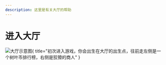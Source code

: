 ```yaml
---
description: 这里是有关大厅的帮助
---
```


# 进入大厅

![大厅示意图](https://gallery.trees.blue/2025/2025-07-31_17.45.48.jpg){ title="初次进入游戏，你会出生在大厅的出生点，往前走左侧是一个树叶币排行榜，右侧是狡猾的商人" }
